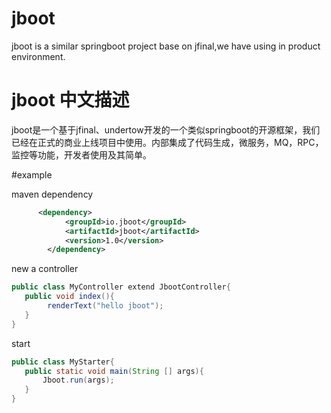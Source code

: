 # jboot
jboot is a similar springboot project base on jfinal,we have using in product environment.

# jboot 中文描述
jboot是一个基于jfinal、undertow开发的一个类似springboot的开源框架，我们已经在正式的商业上线项目中使用。内部集成了代码生成，微服务，MQ，RPC，监控等功能，开发者使用及其简单。


#example

maven dependency

```xml
      <dependency>
            <groupId>io.jboot</groupId>
            <artifactId>jboot</artifactId>
            <version>1.0</version>
        </dependency>

```

new a controller

```java
public class MyController extend JbootController{
   public void index(){
        renderText("hello jboot");
   }
}
```

start 

```java
public class MyStarter{
   public static void main(String [] args){
       Jboot.run(args);
   }
}
```